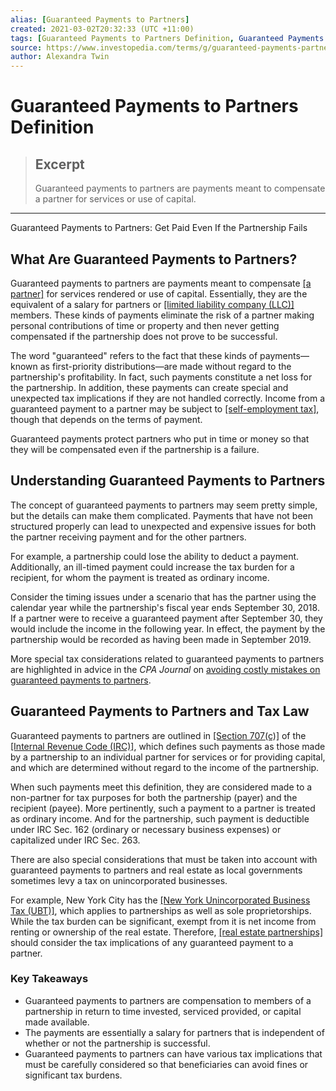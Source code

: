 ```yaml
---
alias: [Guaranteed Payments to Partners]
created: 2021-03-02T20:32:33 (UTC +11:00)
tags: [Guaranteed Payments to Partners Definition, Guaranteed Payments to Partners: Get Paid Even If the Partnership Fails]
source: https://www.investopedia.com/terms/g/guaranteed-payments-partners.asp
author: Alexandra Twin
---
```


# Guaranteed Payments to Partners Definition

> ## Excerpt
> Guaranteed payments to partners are payments meant to compensate a partner for services or use of capital.

---

Guaranteed Payments to Partners: Get Paid Even If the Partnership Fails
## What Are Guaranteed Payments to Partners?

Guaranteed payments to partners are payments meant to compensate [[a partner]](https://www.investopedia.com/terms/p/partnership.asp) for services rendered or use of capital. Essentially, they are the equivalent of a salary for partners or [[limited liability company (LLC)]](https://www.investopedia.com/terms/l/llc.asp) members. These kinds of payments eliminate the risk of a partner making personal contributions of time or property and then never getting compensated if the partnership does not prove to be successful.

The word "guaranteed" refers to the fact that these kinds of payments—known as first-priority distributions—are made without regard to the partnership's profitability. In fact, such payments constitute a net loss for the partnership. In addition, these payments can create special and unexpected tax implications if they are not handled correctly. Income from a guaranteed payment to a partner may be subject to [[self-employment tax]](https://www.investopedia.com/terms/s/selfemploymenttax.asp), though that depends on the terms of payment.

Guaranteed payments protect partners who put in time or money so that they will be compensated even if the partnership is a failure.

## Understanding Guaranteed Payments to Partners

The concept of guaranteed payments to partners may seem pretty simple, but the details can make them complicated. Payments that have not been structured properly can lead to unexpected and expensive issues for both the partner receiving payment and for the other partners.

For example, a partnership could lose the ability to deduct a payment. Additionally, an ill-timed payment could increase the tax burden for a recipient, for whom the payment is treated as ordinary income.

Consider the timing issues under a scenario that has the partner using the calendar year while the partnership's fiscal year ends September 30, 2018. If a partner were to receive a guaranteed payment after September 30, they would include the income in the following year. In effect, the payment by the partnership would be recorded as having been made in September 2019.

More special tax considerations related to guaranteed payments to partners are highlighted in advice in the _CPA Journal_ on [avoiding costly mistakes on guaranteed payments to partners](http://www.cpajournal.com/2017/09/01/greatest-hits-avoiding-costly-mistakes-guaranteed-payments-partners/).

## Guaranteed Payments to Partners and Tax Law

Guaranteed payments to partners are outlined in [[Section 707(c)]](https://www.irs.gov/pub/irs-drop/rr-07-40.pdf) of the [[Internal Revenue Code (IRC)]](https://www.investopedia.com/terms/i/internal-revenue-code.asp), which defines such payments as those made by a partnership to an individual partner for services or for providing capital, and which are determined without regard to the income of the partnership.

When such payments meet this definition, they are considered made to a non-partner for tax purposes for both the partnership (payer) and the recipient (payee). More pertinently, such a payment to a partner is treated as ordinary income. And for the partnership, such payment is deductible under IRC Sec. 162 (ordinary or necessary business expenses) or capitalized under IRC Sec. 263.

There are also special considerations that must be taken into account with guaranteed payments to partners and real estate as local governments sometimes levy a tax on unincorporated businesses.

For example, New York City has the [[New York Unincorporated Business Tax (UBT)]](https://www.investopedia.com/articles/personal-finance/102815/taxes-new-york-small-business-basics.asp), which applies to partnerships as well as sole proprietorships. While the tax burden can be significant, exempt from it is net income from renting or ownership of the real estate. Therefore, [[real estate partnerships]](https://www.investopedia.com/terms/r/realestatelimitedpartnership.asp) should consider the tax implications of any guaranteed payment to a partner.

### Key Takeaways

-   Guaranteed payments to partners are compensation to members of a partnership in return to time invested, serviced provided, or capital made available.
-   The payments are essentially a salary for partners that is independent of whether or not the partnership is successful.
-   Guaranteed payments to partners can have various tax implications that must be carefully considered so that beneficiaries can avoid fines or significant tax burdens.

